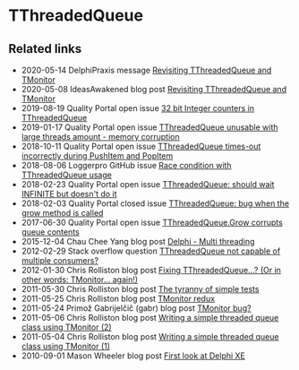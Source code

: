 # TThreadedQueue 
## Related links

* 2020-05-14 DelphiPraxis message [Revisiting TThreadedQueue and TMonitor](https://en.delphipraxis.net/topic/2824-revisiting-tthreadedqueue-and-tmonitor)
* 2020-05-08 IdeasAwakened blog post [Revisiting TThreadedQueue and TMonitor](https://www.ideasawakened.com/post/revisting-tthreadedqueue-and-tmonitor-in-delphi)
* 2019-08-19 Quality Portal open issue [32 bit Integer counters in TThreadedQueue](https://quality.embarcadero.com/browse/RSP-25941)
* 2019-01-17 Quality Portal open issue [TThreadedQueue unusable with large threads amount - memory corruption](https://quality.embarcadero.com/browse/RSP-23333)
* 2018-10-11 Quality Portal open issue [TThreadedQueue times-out incorrectly during PushItem and PopItem](https://quality.embarcadero.com/browse/RSP-21405)
* 2018-08-06 Loggerpro GitHub issue [Race condition with TThreadedQueue usage ](https://github.com/danieleteti/loggerpro/issues/23)
* 2018-02-23 Quality Portal open issue [TThreadedQueue: should wait INFINITE but doesn't do it](https://quality.embarcadero.com/browse/RSP-19993)
* 2018-02-03 Quality Portal closed issue [TThreadedQueue: bug when the grow method is called](https://quality.embarcadero.com/browse/RSP-19874)
* 2017-06-30 Quality Portal open issue [TThreadedQueue.Grow corrupts gueue contents](https://quality.embarcadero.com/browse/RSP-18521)
* 2015-12-04 Chau Chee Yang blog post [Delphi - Multi threading](http://chee-yang.blogspot.com/2015/12/delphi-multi-threading_4.html)
* 2012-02-29 Stack overflow question [TThreadedQueue not capable of multiple consumers?](https://stackoverflow.com/questions/4856306/tthreadedqueue-not-capable-of-multiple-consumers)
* 2012-01-30 Chris Rolliston blog post [Fixing TThreadedQueue…? (Or in other words: TMonitor… again!)](https://delphihaven.wordpress.com/2012/01/30/fixing-tthreadedqueue-or-in-other-words-tmonitor-again/)
* 2011-05-30 Chris Rolliston blog post [The tyranny of simple tests](https://delphihaven.wordpress.com/2011/05/30/the-tyranny-of-simple-tests/)
* 2011-05-25 Chris Rolliston blog post [TMonitor redux](https://delphihaven.wordpress.com/2011/05/25/tmonitor-redux/)
* 2011-05-24 Primož Gabrijelčič (gabr) blog post [TMonitor bug?](https://www.thedelphigeek.com/2011/05/tmonitor-bug.html)
* 2011-05-06 Chris Rolliston blog post [Writing a simple threaded queue class using TMonitor (2)](https://delphihaven.wordpress.com/2011/05/06/using-tmonitor-2/)
* 2011-05-04 Chris Rolliston blog post [Writing a simple threaded queue class using TMonitor (1)](https://delphihaven.wordpress.com/2011/05/04/using-tmonitor-1/)
* 2010-09-01 Mason Wheeler blog post [First look at Delphi XE](http://tech.turbu-rpg.com/181/first-look-at-delphi-xe)